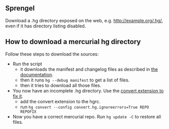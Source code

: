 ## Sprengel

Download a .hg directory exposed on the web, e.g. http://example.org/.hg/, even if it has directory listing disabled.

## How to download a mercurial hg directory

Follow these steps to download the sources:

* Run the script
    * it downloads the manifest and changelog files as described in [the documentation](https://www.mercurial-scm.org/wiki/Repository#Structure).
    * then it runs `hg --debug manifest` to get a list of files.
    * then it tries to download all those files.
* You now have an incomplete .hg directory. Use the [convert extension to fix it](https://www.mercurial-scm.org/wiki/RepositoryCorruption#Recovery_using_convert_extension).
    * add the convert extension to the hgrc.
    * run `hg convert --config convert.hg.ignoreerrors=True REPO REPOFIX`
* Now you have a correct mercurial repo. Run `hg update -C` to restore all files.
